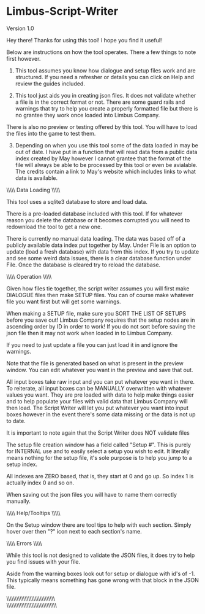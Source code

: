 # Limbus-Script-Writer

Version 1.0

Hey there! Thanks for using this tool! I hope you find it useful!

Below are instructions on how the tool operates. There a few things to note first however.

1. This tool assumes you know how dialogue and setup files work and are structured.
If you need a refresher or details you can click on Help and review the guides included.

2. This tool just aids you in creating json files. It does not validate whether a file is
in the correct format or not. There are some guard rails and warnings that try to help you create a properly formatted
file but there is no grantee they work once loaded into Limbus Company.

There is also no preview or testing offered by this tool. You will have to load the files 
into the game to test them.

3. Depending on when you use this tool some of the data loaded in may be out of date.
I have put in a function that will read data from a public data index created by May
however I cannot grantee that the format of the file will always be able to be processed
by this tool or even be avialable. The credits contain a link to May's website which includes links to 
what data is available.


\\\\\\\\\\ Data Loading \\\\\\\\\\

This tool uses a sqlite3 database to store and load data.

There is a pre-loaded database included with this tool. If for whatever reason
you delete the database or it becomes corrupted you will need to redownload the tool to get a new one.

There is currently no manual data loading. The data was based off of a publicly available data index put
together by May. Under File is an option to update (load a fresh database) with data from this index.
If you try to update and see some weird data issues, there is a clear database function under File. Once the database is cleared
try to reload the database.

\\\\\\\\\\ Operation \\\\\\\\\\

Given how files tie together, the script writer assumes you will first make DIALOGUE files
then make SETUP files. You can of course make whatever file you want first but will get some 
warnings.

When making a SETUP file, make sure you SORT THE LIST OF SETUPS before you save out!
Limbus Company requires that the setup nodes are in ascending order by ID in order to work!
If you do not sort before saving the json file then it may not work when loaded in to Limbus Company.

If you need to just update a file you can just load it in and ignore the warnings.

Note that the file is generated based on what is present in the preview window. You can edit whatever you want
in the preview and save that out.

All input boxes take raw input and you can put whatever you want in there. To reiterate, all input boxes can be MANUALLY overwritten 
with whatever values you want. They are pre loaded with data to help make things easier and to help populate your files with valid 
data that Limbus Company will then load. The Script Writer will let you put whatever you want into input boxes however in the event there's 
some data missing or the data is not up to date.

It is important to note again that the Script Writer does NOT validate files

The setup file creation window has a field called "Setup #". This is purely for INTERNAL use and to easily select a setup
you wish to edit. It literally means nothing for the setup file, it's sole purpose is to help you jump to a setup index.

All indexes are ZERO based, that is, they start at 0 and go up. So index 1 is actually index 0 and so on.

When saving out the json files you will have to name them correctly manually.

\\\\\\\\\\ Help/Tooltips \\\\\\\\\\

On the Setup window there are tool tips to help with each section. Simply hover over then "?" icon next
to each section's name.

\\\\\\\\\\ Errors \\\\\\\\\\

While this tool is not designed to validate the JSON files, it does try to help you find issues with your file.

Aside from the warning boxes look out for setup or dialogue with id's of -1. This typically means something
has gone wrong with that block in the JSON file.

\\\\\\\\\\\\\\\\\\\\\\\\\\\\\\\\\\\\\\\\\\\\\\\\\\\\\\\\\\\
\\\\\\\\\\\\\\\\\\\\\\\\\\\\\\\\\\\\\\\\\\\\\\\\\\\\\\\\\\\
